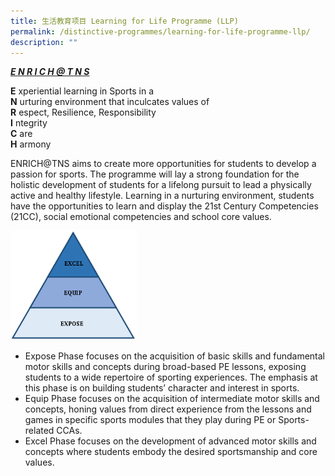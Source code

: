 ```yaml
---
title: 生活教育项目 Learning for Life Programme (LLP)
permalink: /distinctive-programmes/learning-for-life-programme-llp/
description: ""
---
```


<strong><u><i> E N R I C H @ T N S </i></u></strong>

**E** xperiential learning in Sports in a  <br>
**N** urturing environment that inculcates values of <br>
**R** espect, Resilience, Responsibility <br>
**I** ntegrity <br>
**C** are <br>
**H** armony

ENRICH@TNS aims to create more opportunities for students to develop a passion for sports. The programme will lay a strong foundation for the holistic development of students for a lifelong pursuit to lead a physically active and healthy lifestyle. Learning in a nurturing environment, students have the opportunities to learn and display the 21st Century Competencies (21CC), social emotional competencies and school core values.

<img src="/images/2019%20LLP%20Image.png" 
     style="width:40%">

* Expose Phase focuses on the acquisition of basic skills and fundamental motor skills and concepts during broad-based PE lessons, exposing students to a wide repertoire of sporting experiences. The emphasis at this phase is on building students’ character and interest in sports.
* Equip Phase focuses on the acquisition of intermediate motor skills and concepts, honing values from direct experience from the lessons and games in specific sports modules that they play during PE or Sports-related CCAs.
* Excel Phase focuses on the development of advanced motor skills and concepts where students embody the desired sportsmanship and core values.
